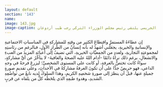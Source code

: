 ```yaml
---
layout: default
section: '143'
name:
image: 143.jpg
image-caption: الجريسي يلتقي رئيس مجلس الوزراء التركي رجب طيب أردوغان
---
```

إن عطاءَهُ المستمرَّ واقتطاعَ الكثيرِ من وقتِهِ للمشاركةِ في المناسباتِ الاجتماعيةِ والإنسانيةِ والخيريةِ، يجعَلُني أشهدُ له بأنه إنسانٌ من الطِّرازِ الأولِ، فبالرغمِ من رئاستِهِ لمجموعتِهِ التجاريةِ، ولعددٍ من الجمعيَّاتِ الخيريةِ، التي تضيفُ إلى أعبائهِ المزيدَ من العبءِ والانشغالِ، برغمِ ذلك نراهُ دائمًا -أدام اللهُ عليه الصحةَ والعافيةَ- لا يتأخَّرُ عن أيِّ مشاركةٍ، سواءٌ كانت تختصُّ بالغرفةِ، أو كانت على المستوى الشخصيِّ؛ ليزرعَ فرحةً في وجهِ الداعي، فهو حريصٌ جدًّا على أن تكونَ الغرفةُ مشارِكةً في الأحداثِ، وعلى تقديمِ صورةٍ جميلةٍ عنها، قبلَ أن ينظرَ إلى صورةِ شخصِهِ الكريمِ، وهذا السلوكُ لديه نابعٌ من تواضُعِهِ الشديدِ، وهدوءِ طبعِهِ الذي يلحَظُه كلُّ من يلقاه عن قربٍ.